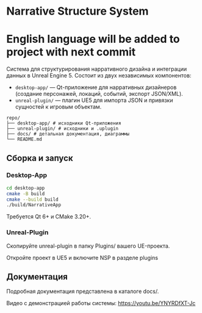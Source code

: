 # Narrative Structure System

# English language will be added to project with next commit

Система для структурирования нарративного дизайна и интеграции данных в Unreal Engine 5. Состоит из двух независимых компонентов:

* `desktop-app/` — Qt-приложение для нарративных дизайнеров (создание персонажей, локаций, событий, экспорт JSON/XML).  
* `unreal-plugin/` — плагин UE5 для импорта JSON и привязки сущностей к игровым объектам.

```
repo/
├── desktop-app/ # исходники Qt-приложения
├── unreal-plugin/ # исходники и .uplugin
├── docs/ # детальная документация, диаграммы
└── README.md
```

## Сборка и запуск

### Desktop-App
```bash
cd desktop-app
cmake -B build
cmake --build build
./build/NarrativeApp
```
Требуется Qt 6+ и CMake 3.20+.

### Unreal-Plugin
Скопируйте unreal-plugin в папку Plugins/ вашего UE-проекта.

Откройте проект в UE5 и включите NSP в разделе plugins

## Документация
Подробная документация представлена в каталоге docs/.

Видео с демонстрацией работы системы:
https://youtu.be/YNYRDfXT-Jc
